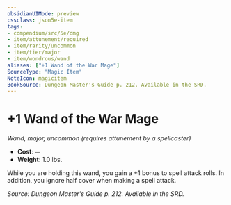 ```yaml
---
obsidianUIMode: preview
cssclass: json5e-item
tags:
- compendium/src/5e/dmg
- item/attunement/required
- item/rarity/uncommon
- item/tier/major
- item/wondrous/wand
aliases: ["+1 Wand of the War Mage"]
SourceType: "Magic Item"
NoteIcon: magicitem
BookSource: Dungeon Master's Guide p. 212. Available in the SRD.
---
```

# +1 Wand of the War Mage
*Wand, major, uncommon (requires attunement by a spellcaster)*  

- **Cost**: ⏤
- **Weight**: 1.0 lbs.

While you are holding this wand, you gain a +1 bonus to spell attack rolls. In addition, you ignore half cover when making a spell attack.

*Source: Dungeon Master's Guide p. 212. Available in the SRD.*